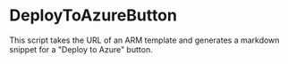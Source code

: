# DeployToAzureButton
This script takes the URL of an ARM template and generates a markdown snippet for a "Deploy to Azure" button.
